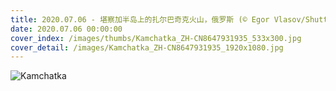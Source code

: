 ```yaml
---
title: 2020.07.06 - 堪察加半岛上的扎尔巴奇克火山，俄罗斯 (© Egor Vlasov/Shutterstock)
date: 2020.07.06 00:00:00
cover_index: /images/thumbs/Kamchatka_ZH-CN8647931935_533x300.jpg
cover_detail: /images/Kamchatka_ZH-CN8647931935_1920x1080.jpg
---
```


![Kamchatka](/images/Kamchatka_ZH-CN8647931935_1920x1080.jpg)
